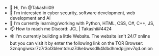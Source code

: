 - 👋 Hi, I’m @Takashii09
- 👀 I’m interested in cyber security, software development, web development and AI
- 🌱 I’m currently learning/working with Python, HTML, CSS, C#, C++, JS,
- 📫 How to reach me Discord: JCL | Takashii#4424
- 🕸️ I'm currently building a little Website. The website isn't 24/7 online but you can visit it by enter the following link on the TOR Browser: 3znqngiwsxr7z7r3ol3blemtdruz7dkebwssdlk4ldbdhmdpijjmv7qd.onion
<!---
Takashii09/Takashii09 is a ✨ special ✨ repository because its `README.md` (this file) appears on your GitHub profile.
You can click the Preview link to take a look at your changes.
--->
